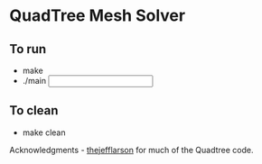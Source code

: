# QuadTree Mesh Solver

## To run
* make
* ./main <INPUT FILE>

## To clean
* make clean

Acknowledgments - [thejefflarson](https://github.com/thejefflarson) for much of the Quadtree code.
